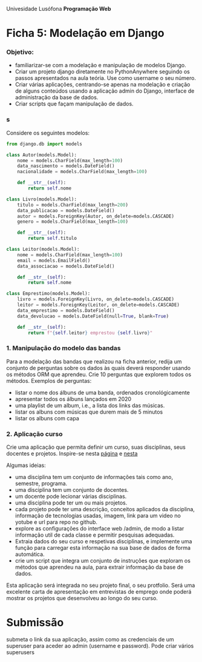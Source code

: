 Univesidade Lusófona
**Programação Web**

# Ficha 5: Modelação em Django

### Objetivo:
* familiarizar-se com a modelação e manipulação de modelos Django.
* Criar um projeto django diretamente no PythonAnywhere seguindo os passos apresentados na aula teória. Use como username o seu número.
* Criar várias aplicações, centrando-se apenas na modelação e criação de alguns conteúdos usando a aplicação admin do Django, interface de administração da base de dados.
* Criar scripts que façam manipulação de dados.
 
<!--
### 0. Aplicação Pessoas no PC

* siga os passos do [tutorial](pw-24-04-criacao-de-app-no-pc.pdf) para criar uma primeira aplicação em Django no seu PC
-->

### s

Considere os seguintes modelos:

```Python
from django.db import models

class Autor(models.Model):
    nome = models.CharField(max_length=100)
    data_nascimento = models.DateField()
    nacionalidade = models.CharField(max_length=100)

    def __str__(self):
        return self.nome

class Livro(models.Model):
    titulo = models.CharField(max_length=200)
    data_publicacao = models.DateField()
    autor = models.ForeignKey(Autor, on_delete=models.CASCADE)
    genero = models.CharField(max_length=100)

    def __str__(self):
        return self.titulo

class Leitor(models.Model):
    nome = models.CharField(max_length=100)
    email = models.EmailField()
    data_associacao = models.DateField()

    def __str__(self):
        return self.nome

class Emprestimo(models.Model):
    livro = models.ForeignKey(Livro, on_delete=models.CASCADE)
    leitor = models.ForeignKey(Leitor, on_delete=models.CASCADE)
    data_emprestimo = models.DateField()
    data_devolucao = models.DateField(null=True, blank=True)

    def __str__(self):
        return f"{self.leitor} emprestou {self.livro}"
```


### 1. Manipulação do modelo das bandas

Para a modelação das bandas que realizou na ficha anterior, redija um conjunto de perguntas sobre os dados às quais deverá responder usando os métodos ORM que aprendeu. Crie 10 perguntas que explorem todos os métodos. Exemplos de perguntas: 
* listar o nome dos álbuns de uma banda, ordenados cronológicamente
* apresentar todos os álbuns lançados em 2020
* uma playlist de um album, i.e., a lista dos links das músicas.
* listar os albuns com músicas que durem mais de 5 minutos
* listar os albuns com capa

### 2. Aplicação curso

Crie uma aplicação que permita definir um curso, suas disciplinas, seus docentes e projetos. Inspire-se nesta [página](https://informatica.ulusofona.pt/projetos-de-unidades-curriculares) e [nesta](https://informatica.ulusofona.pt/ensino/licenciaturas/engenharia-informatica/)

Algumas ideias:
* uma disciplina tem um conjunto de informações tais como ano, semestre, programa.
* uma disciplina tem um conjunto de docentes.
* um docente pode lecionar várias disciplinas.
* uma disciplina pode ter um ou mais projetos.
* cada projeto pode ter uma descrição, conceitos aplicados da disciplina, informação de tecnologias usadas, imagem, link para um video no yotube e url para repo no github.
* explore as configurações do interface web /admin, de modo a listar informação util de cada classe e permitir pesquisas adequadas.
* Extraia dados do seu curso e respetivas disciplinas, e implemente uma função para carregar esta informação na sua base de dados de forma automática.
* crie um script que integra um conjunto de instruções que exploram os métodos que aprendeu na aula, para extrair informação da base de dados. 

Esta aplicação será integrada no seu projeto final, o seu protfolio. Será uma excelente carta de apresentação em entrevistas de emprego onde poderá mostrar os projetos que desenvolveu ao longo do seu curso.

<!--
### 2. Aplicação Mentoria

O Programa de Mentoría é um programa do DEISI de alunos para alunos, suportado por uma [aplicação](https://horarios.pythonanywhere.com/) em desenvolvimento no âmbito dum TFC. Explore a aplicação, fazendo login e pedindo recuperação da sua password com o email que está no Moodle. 

Esta aplicação congregará artigos que considera interessantes, na área da programação web.

Crie uma aplicação que modele o programa de mentorias. Algumas ideias:
* um aluno pode ser mentor/mentorando de uma ou mais disciplinas
* uma díade é um par (mentor,mentorando), que realiza sessões de mentoria em dias específicos
* configure a aplicação admin de modo a listar informação util de cada classe e permitir pesquisas adequadas.
-->

# Submissão

submeta o link da sua aplicação, assim como as credenciais de um superuser para aceder ao admin (username e password). Pode criar vários superusers
